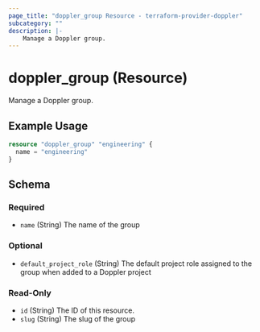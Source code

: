 ```yaml
---
page_title: "doppler_group Resource - terraform-provider-doppler"
subcategory: ""
description: |-
	Manage a Doppler group.
---
```


# doppler_group (Resource)

Manage a Doppler group.

## Example Usage

```terraform
resource "doppler_group" "engineering" {
  name = "engineering"
}
```

<!-- schema generated by tfplugindocs -->
## Schema

### Required

- `name` (String) The name of the group

### Optional

- `default_project_role` (String) The default project role assigned to the group when added to a Doppler project

### Read-Only

- `id` (String) The ID of this resource.
- `slug` (String) The slug of the group
